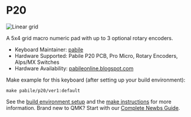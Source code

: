 # P20

![Linear grid](https://github.com/pabile/Pabile20/blob/master/_bak/layout-grid.jpg)

A 5x4 grid macro numeric pad with up to 3 optional rotary encoders. 

* Keyboard Maintainer: [pabile](https://github.com/pabile)
* Hardware Supported: Pabile P20 PCB, Pro Micro, Rotary Encoders, Alps/MX Switches
* Hardware Availability: [pabileonline.blogspot.com](https://pabileonline.blogspot.com/search/label/p20)

Make example for this keyboard (after setting up your build environment):

    make pabile/p20/ver1:default

See the [build environment setup](https://docs.qmk.fm/#/getting_started_build_tools) and the [make instructions](https://docs.qmk.fm/#/getting_started_make_guide) for more information. Brand new to QMK? Start with our [Complete Newbs Guide](https://docs.qmk.fm/#/newbs).

